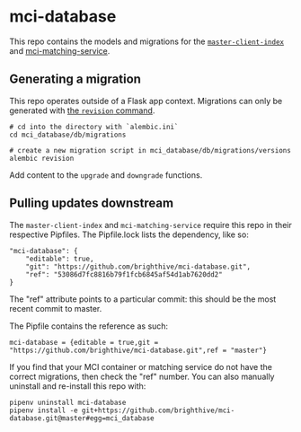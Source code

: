 # mci-database

This repo contains the models and migrations for the [`master-client-index`](https://github.com/brighthive/master-client-index) and [mci-matching-service](https://github.com/brighthive/mci-matching-service).

## Generating a migration

This repo operates outside of a Flask app context. Migrations can only be generated with [the `revision` command](https://alembic.sqlalchemy.org/en/latest/tutorial.html#create-a-migration-script). 

```
# cd into the directory with `alembic.ini`
cd mci_database/db/migrations

# create a new migration script in mci_database/db/migrations/versions
alembic revision
```

Add content to the `upgrade` and `downgrade` functions. 

## Pulling updates downstream

The `master-client-index` and `mci-matching-service` require this repo in their respective Pipfiles. The Pipfile.lock lists the dependency, like so:

```
"mci-database": {
    "editable": true,
    "git": "https://github.com/brighthive/mci-database.git",
    "ref": "53086d7fc8816b79f1fcb6845af54d1ab7620dd2"
}
```

The "ref" attribute points to a particular commit: this should be the most recent commit to master.

The Pipfile contains the reference as such:

```
mci-database = {editable = true,git = "https://github.com/brighthive/mci-database.git",ref = "master"}
```

If you find that your MCI container or matching service do not have the correct migrations, then check the "ref" number. You can also manually uninstall and re-install this repo with:

```
pipenv uninstall mci-database
pipenv install -e git+https://github.com/brighthive/mci-database.git@master#egg=mci_database
```